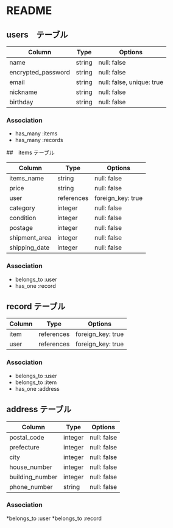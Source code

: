# README

## users　テーブル

|Column               |Type      |Options                   |
|---------------------|----------|--------------------------|
| name                | string   | null: false              |
| encrypted_password  | string   | null: false              |
| email               | string   | null: false, unique: true|
| nickname            | string   | null: false              |
| birthday            | string   | null: false              |

### Association
* has_many :items
* has_many :records




##　items テーブル

|Column           |Type        |Options            |
|-----------------|------------|-------------------|
| items_name      | string     | null: false       |
| price           | string     | null: false       |
| user            | references | foreign_key: true |
| category        | integer    | null: false       |
| condition       | integer    | null: false       |
| postage         | integer    | null: false       |
| shipment_area   | integer    | null: false       |
| shipping_date   | integer    | null: false       |



### Association
* belongs_to :user
* has_one    :record




## record テーブル

|Column  |Type        |Options            |
|--------|------------|-------------------|
| item   | references | foreign_key: true |
| user   | references | foreign_key: true |

### Association
* belongs_to :user
* belongs_to :item
* has_one :address




## address テーブル

|Column           |Type         |Options           |
|-----------------|-------------|------------------|
| postal_code     | integer     | null: false      |
| prefecture      | integer     | null: false      |
| city            | integer     | null: false      |
| house_number    | integer     | null: false      |
| building_number | integer     | null: false      |
| phone_number    | string      | null: false      |

### Association
*belongs_to  :user
*belongs_to  :record